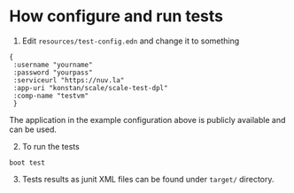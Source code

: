 # How configure and run tests

1. Edit `resources/test-config.edn` and change it to something

```
{
 :username "yourname"
 :password "yourpass"
 :serviceurl "https://nuv.la"
 :app-uri "konstan/scale/scale-test-dpl"
 :comp-name "testvm"
 }
```

The application in the example configuration above is publicly available 
and can be used.

2. To run the tests

```
boot test
```

3. Tests results as junit XML files can be found under `target/` directory.


